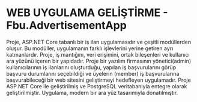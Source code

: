 # WEB UYGULAMA GELİŞTİRME - Fbu.AdvertisementApp

Proje, ASP.NET Core tabanlı bir iş ilan uygulamasıdır ve çeşitli modüllerden oluşur. Bu modüller, uygulamanın farklı işlevlerini yerine getiren ayrı katmanlardır. Proje, iş mantığını, veri erişimini, ortak bileşenleri ve kullanıcı ara yüzünü içeren bir yapıdadır. Proje bir yazılım firmasının yönetici(admin) kullanıcılarının iş ilanlarını oluşturduğu, yapılan iş başvurularını görüp başvuru durumlarını seçebildiği ve üyelerin (member) iş başvurularına başvurabileceği bir web sitesini geliştirmeyi hedefleyen uygulamadır. Proje ASP.NET Core ile geliştirilmiş ve PostgreSQL veritabanıyla entegre olarak geliştirilmiştir. Uygulama, modern bir ara yüz tasarımıyla donatılmıştır.
